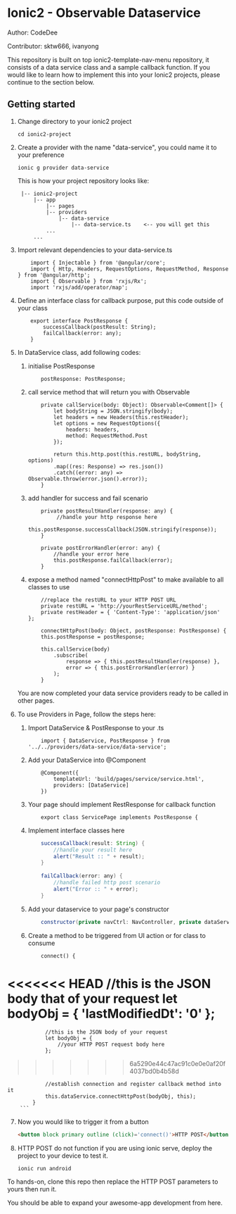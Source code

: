 # Ionic2 - Observable Dataservice

Author: CodeDee

Contributor: sktw666, ivanyong

This repository is built on top ionic2-template-nav-menu repository, it consists of a data service class and a sample callback function. If you would like to learn how to implement this into your Ionic2 projects, please continue to the section below.

## Getting started

1. Change directory to your ionic2 project
    ```
    cd ionic2-project
    ```

2. Create a provider with the name "data-service", you could name it to your preference
    ```
    ionic g provider data-service
    ```
    This is how your project repository looks like:
    
        |-- ionic2-project
            |-- app
                |-- pages
                |-- providers
                    |-- data-service
                        |-- data-service.ts    <-- you will get this
                ...
            ...
    
3. Import relevant dependencies to your data-service.ts
    ```
        import { Injectable } from '@angular/core';
        import { Http, Headers, RequestOptions, RequestMethod, Response } from '@angular/http';
        import { Observable } from 'rxjs/Rx';
        import 'rxjs/add/operator/map';
    ```

4. Define an interface class for callback purpose, put this code outside of your class
    ```
        export interface PostResponse {
            successCallback(postResult: String);
            failCallback(error: any);
        }
    ```

5. In DataService class, add following codes:

    1. initialise PostResponse
        ```
            postResponse: PostResponse;
        ```
        
    2. call service method that will return  you with Observable
        ```
            private callService(body: Object): Observable<Comment[]> {
                let bodyString = JSON.stringify(body);
                let headers = new Headers(this.restHeader);
                let options = new RequestOptions({
                    headers: headers,
                    method: RequestMethod.Post
                });
                
                return this.http.post(this.restURL, bodyString, options)
                .map((res: Response) => res.json())
                .catch((error: any) => Observable.throw(error.json().error));
            }
        ```
        
    3. add handler for success and fail scenario
        ```
            private postResultHandler(response: any) {
                 //handle your http response here
                this.postResponse.successCallback(JSON.stringify(response));
            }
            
            private postErrorHandler(error: any) {
                //handle your error here
                this.postResponse.failCallback(error);
            }
        ```
        
    4. expose a method named "connectHttpPost" to make available to all classes to use
        ```
            //replace the restURL to your HTTP POST URL
            private restURL = 'http://yourRestServiceURL/method';
            private restHeader = { 'Content-Type': 'application/json' };
            
            connectHttpPost(body: Object, postResponse: PostResponse) {
            this.postResponse = postResponse;
            
            this.callService(body)
                .subscribe(
                    response => { this.postResultHandler(response) },
                    error => { this.postErrorHandler(error) }
                );
            }
        ```
    
    You are now completed your data service providers ready to be called in other pages.

6. To use Providers in Page, follow the steps here:

    1. Import DataService & PostResponse to your <page>.ts
        ```
            import { DataService, PostResponse } from '../../providers/data-service/data-service';
        ```
        
    2. Add your DataService into @Component
        ```
            @Component({
                templateUrl: 'build/pages/service/service.html',
                providers: [DataService]
            })
        ```
        
    3. Your page should implement RestResponse for callback function
        ```
            export class ServicePage implements PostResponse {
        ```
        
    4. Implement interface classes here
        ```java
            successCallback(result: String) {
                //handle your result here
                alert("Result :: " + result);
            }
            
            failCallback(error: any) {
                //handle failed http post scenario
                alert("Error :: " + error);
            }
        ```
        
    5. Add your dataservice to your page's constructor
        ```java
            constructor(private navCtrl: NavController, private dataService:DataService) {}
        ```
        
    6. Create a method to be triggered from UI action or for class to consume
        ```
            connect() {
<<<<<<< HEAD
                //this is the JSON body that of your request
                let bodyObj = { 'lastModifiedDt': '0' };
=======
                //this is the JSON body of your request
                let bodyObj = {
                    //your HTTP POST request body here
                };
>>>>>>> 6a5290e44c47ac91c0e0e0af20f4037bd0b4b58d
                
                //establish connection and register callback method into it
                this.dataService.connectHttpPost(bodyObj, this);
            }
        ```
        
7. Now you would like to trigger it from a button
    ```html
    <button block primary outline (click)='connect()'>HTTP POST</button>
    ```

8. HTTP POST do not function if you are using ionic serve, deploy the project to your device to test it.
    ```
    ionic run android
    ```

To hands-on, clone this repo then replace the HTTP POST parameters to yours then run it.

You should be able to expand your awesome-app development from here.

